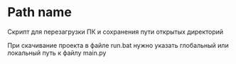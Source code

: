 
# Path name

Скрипт для перезагрузки ПК и сохранения пути открытых директорий 
 
При скачивание проекта в файле run.bat нужно указать глобальный или локальный путь к файлу main.py
